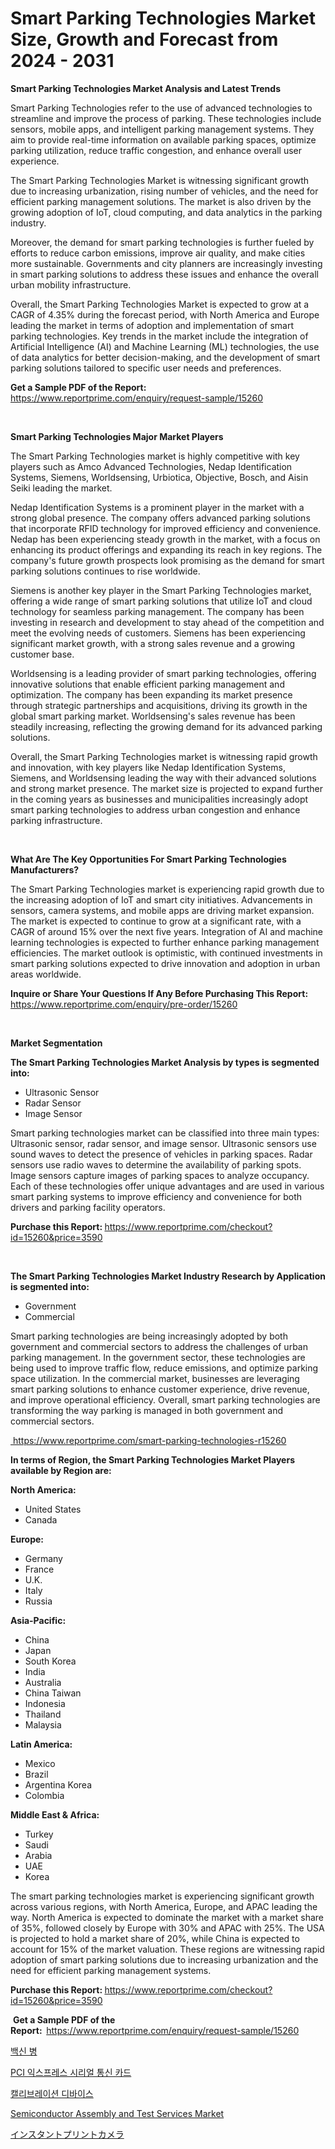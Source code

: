 <p><h1>Smart Parking Technologies Market Size, Growth and Forecast from 2024 - 2031</h1></p><p><strong>Smart Parking Technologies Market Analysis and Latest Trends</strong></p>
<p><p>Smart Parking Technologies refer to the use of advanced technologies to streamline and improve the process of parking. These technologies include sensors, mobile apps, and intelligent parking management systems. They aim to provide real-time information on available parking spaces, optimize parking utilization, reduce traffic congestion, and enhance overall user experience.</p><p>The Smart Parking Technologies Market is witnessing significant growth due to increasing urbanization, rising number of vehicles, and the need for efficient parking management solutions. The market is also driven by the growing adoption of IoT, cloud computing, and data analytics in the parking industry.</p><p>Moreover, the demand for smart parking technologies is further fueled by efforts to reduce carbon emissions, improve air quality, and make cities more sustainable. Governments and city planners are increasingly investing in smart parking solutions to address these issues and enhance the overall urban mobility infrastructure.</p><p>Overall, the Smart Parking Technologies Market is expected to grow at a CAGR of 4.35% during the forecast period, with North America and Europe leading the market in terms of adoption and implementation of smart parking technologies. Key trends in the market include the integration of Artificial Intelligence (AI) and Machine Learning (ML) technologies, the use of data analytics for better decision-making, and the development of smart parking solutions tailored to specific user needs and preferences.</p></p>
<p><strong>Get a Sample PDF of the Report:&nbsp;</strong> <a href="https://www.reportprime.com/enquiry/request-sample/15260">https://www.reportprime.com/enquiry/request-sample/15260</a></p>
<p>&nbsp;</p>
<p><strong>Smart Parking Technologies Major Market Players</strong></p>
<p><p>The Smart Parking Technologies market is highly competitive with key players such as Amco Advanced Technologies, Nedap Identification Systems, Siemens, Worldsensing, Urbiotica, Objective, Bosch, and Aisin Seiki leading the market. </p><p>Nedap Identification Systems is a prominent player in the market with a strong global presence. The company offers advanced parking solutions that incorporate RFID technology for improved efficiency and convenience. Nedap has been experiencing steady growth in the market, with a focus on enhancing its product offerings and expanding its reach in key regions. The company's future growth prospects look promising as the demand for smart parking solutions continues to rise worldwide.</p><p>Siemens is another key player in the Smart Parking Technologies market, offering a wide range of smart parking solutions that utilize IoT and cloud technology for seamless parking management. The company has been investing in research and development to stay ahead of the competition and meet the evolving needs of customers. Siemens has been experiencing significant market growth, with a strong sales revenue and a growing customer base.</p><p>Worldsensing is a leading provider of smart parking technologies, offering innovative solutions that enable efficient parking management and optimization. The company has been expanding its market presence through strategic partnerships and acquisitions, driving its growth in the global smart parking market. Worldsensing's sales revenue has been steadily increasing, reflecting the growing demand for its advanced parking solutions.</p><p>Overall, the Smart Parking Technologies market is witnessing rapid growth and innovation, with key players like Nedap Identification Systems, Siemens, and Worldsensing leading the way with their advanced solutions and strong market presence. The market size is projected to expand further in the coming years as businesses and municipalities increasingly adopt smart parking technologies to address urban congestion and enhance parking infrastructure.</p></p>
<p>&nbsp;</p>
<p><strong>What Are The Key Opportunities For Smart Parking Technologies Manufacturers?</strong></p>
<p><p>The Smart Parking Technologies market is experiencing rapid growth due to the increasing adoption of IoT and smart city initiatives. Advancements in sensors, camera systems, and mobile apps are driving market expansion. The market is expected to continue to grow at a significant rate, with a CAGR of around 15% over the next five years. Integration of AI and machine learning technologies is expected to further enhance parking management efficiencies. The market outlook is optimistic, with continued investments in smart parking solutions expected to drive innovation and adoption in urban areas worldwide.</p></p>
<p><strong>Inquire or Share Your Questions If Any Before Purchasing This Report:</strong> <a href="https://www.reportprime.com/enquiry/pre-order/15260">https://www.reportprime.com/enquiry/pre-order/15260</a></p>
<p>&nbsp;</p>
<p><strong>Market Segmentation</strong></p>
<p><strong>The Smart Parking Technologies Market Analysis by types is segmented into:</strong></p>
<p><ul><li>Ultrasonic Sensor</li><li>Radar Sensor</li><li>Image Sensor</li></ul></p>
<p><p>Smart parking technologies market can be classified into three main types: Ultrasonic sensor, radar sensor, and image sensor. Ultrasonic sensors use sound waves to detect the presence of vehicles in parking spaces. Radar sensors use radio waves to determine the availability of parking spots. Image sensors capture images of parking spaces to analyze occupancy. Each of these technologies offer unique advantages and are used in various smart parking systems to improve efficiency and convenience for both drivers and parking facility operators.</p></p>
<p><strong>Purchase this Report:&nbsp;</strong><a href="https://www.reportprime.com/checkout?id=15260&price=3590">https://www.reportprime.com/checkout?id=15260&price=3590</a></p>
<p>&nbsp;</p>
<p><strong>The Smart Parking Technologies Market Industry Research by Application is segmented into:</strong></p>
<p><ul><li>Government</li><li>Commercial</li></ul></p>
<p><p>Smart parking technologies are being increasingly adopted by both government and commercial sectors to address the challenges of urban parking management. In the government sector, these technologies are being used to improve traffic flow, reduce emissions, and optimize parking space utilization. In the commercial market, businesses are leveraging smart parking solutions to enhance customer experience, drive revenue, and improve operational efficiency. Overall, smart parking technologies are transforming the way parking is managed in both government and commercial sectors.</p></p>
<p><a href="https://www.reportprime.com/smart-parking-technologies-r15260">&nbsp;https://www.reportprime.com/smart-parking-technologies-r15260</a></p>
<p><strong>In terms of Region, the Smart Parking Technologies Market Players available by Region are:</strong></p>
<p>
    <p> <strong> North America: </strong>
        <ul>
            <li>United States</li>
            <li>Canada</li>
        </ul>
        </p> 
    <p> <strong> Europe: </strong>
        <ul>
            <li>Germany</li>
            <li>France</li>
            <li>U.K.</li>
            <li>Italy</li>
            <li>Russia</li>
        </ul>
        </p> 
    <p> <strong> Asia-Pacific: </strong>
        <ul>
            <li>China</li>
            <li>Japan</li>
            <li>South Korea</li>
            <li>India</li>
            <li>Australia</li>
            <li>China Taiwan</li>
            <li>Indonesia</li>
            <li>Thailand</li>
            <li>Malaysia</li>
        </ul>
        </p> 
    <p> <strong> Latin America: </strong>
        <ul>
            <li>Mexico</li>
            <li>Brazil</li>
            <li>Argentina Korea</li>
            <li>Colombia</li>
        </ul>
        </p> 
    <p> <strong> Middle East & Africa: </strong>
        <ul>
            <li>Turkey</li>
            <li>Saudi</li>
            <li>Arabia</li>
            <li>UAE</li>
            <li>Korea</li>
        </ul>
    </p>
    </p>
<p><p>The smart parking technologies market is experiencing significant growth across various regions, with North America, Europe, and APAC leading the way. North America is expected to dominate the market with a market share of 35%, followed closely by Europe with 30% and APAC with 25%. The USA is projected to hold a market share of 20%, while China is expected to account for 15% of the market valuation. These regions are witnessing rapid adoption of smart parking solutions due to increasing urbanization and the need for efficient parking management systems.</p></p>
<p><strong>Purchase this Report: </strong><a href="https://www.reportprime.com/checkout?id=15260&price=3590">https://www.reportprime.com/checkout?id=15260&price=3590</a></p>
<p>&nbsp;<strong>Get a Sample PDF of the Report:&nbsp;&nbsp;</strong><a href="https://www.reportprime.com/enquiry/request-sample/15260">https://www.reportprime.com/enquiry/request-sample/15260</a></p>
<p><strong></strong></p>
<p><p><a href="https://medium.com/@ronnyreilly2022/2024%EB%85%84%EB%B6%80%ED%84%B0-2031%EB%85%84%EA%B9%8C%EC%A7%80-7-8-%EC%97%B0%ED%8F%89%EA%B7%A0-%EC%84%B1%EC%9E%A5%EB%A5%A0%EC%9D%84-%EB%B3%B4%EC%9D%B4%EB%A9%B0-%ED%99%95%EB%8C%80%EB%90%98%EA%B3%A0-%EC%9E%88%EB%8A%94-%EB%B0%B1%EC%8B%A0-%EB%B3%91-%EC%8B%9C%EC%9E%A5-%EA%B7%9C%EB%AA%A8%EC%97%90-%EB%8C%80%ED%95%9C-%ED%86%B5%EC%B0%B0%EB%A0%A5-246834456f9d">백신 병</a></p><p><a href="https://github.com/plelbej847484502/Market-Research-Report-List-3/blob/main/3427468122945.md">PCI 익스프레스 시리얼 통신 카드</a></p><p><a href="https://medium.com/@cloydrenner/%EA%B8%80%EB%A1%9C%EB%B2%8C-%EC%BA%98%EB%A6%AC%EB%B8%8C%EB%A0%88%EC%9D%B4%EC%85%98-%EC%9E%A5%EC%B9%98-%EC%8B%9C%EC%9E%A5-%EA%B7%9C%EB%AA%A8-%EB%B0%8F-%EC%8B%9C%EC%9E%A5-%EB%8F%99%ED%96%A5-%EB%B6%84%EC%84%9D-%EC%A7%80%EC%97%AD%EB%B3%84-%EC%A0%84%EB%A7%9D-%EA%B2%BD%EC%9F%81-%EC%A0%84%EB%9E%B5-2024%EB%85%84%EB%B6%80%ED%84%B0-2031%EB%85%84%EA%B9%8C%EC%A7%80-%EC%98%88%EC%B8%A1%EB%90%9C-%EA%B8%B0%EA%B0%84%EC%9D%84-%EB%8B%A4%EB%A3%B9%EB%8B%88%EB%8B%A4-a1bb99bebdbd">캘리브레이션 디바이스</a></p><p><a href="https://github.com/kimjmgeh81/Market-Research-Report-List-1/blob/main/semiconductor-assembly-and-test-services-market.md">Semiconductor Assembly and Test Services Market</a></p><p><a href="https://medium.com/@billyhopkins526/%E3%82%B0%E3%83%AD%E3%83%BC%E3%83%90%E3%83%AB%E3%82%A4%E3%83%B3%E3%82%B9%E3%82%BF%E3%83%B3%E3%83%88%E3%83%97%E3%83%AA%E3%83%B3%E3%83%88%E3%82%AB%E3%83%A1%E3%83%A9%E7%94%A3%E6%A5%AD%E3%81%AE%E8%AA%BF%E6%9F%BB%E3%83%AC%E3%83%9D%E3%83%BC%E3%83%88-%E7%AB%B6%E4%BA%89%E7%92%B0%E5%A2%83-%E5%B8%82%E5%A0%B4%E8%A6%8F%E6%A8%A1-%E5%9C%B0%E5%9F%9F%E7%8A%B6%E6%B3%81-%E3%81%8A%E3%82%88%E3%81%B3%E8%A6%8B%E9%80%9A%E3%81%97%E4%BA%88%E6%B8%AC-2024%E5%B9%B4-2031%E5%B9%B4-28b08645f8ca">インスタントプリントカメラ</a></p></p>